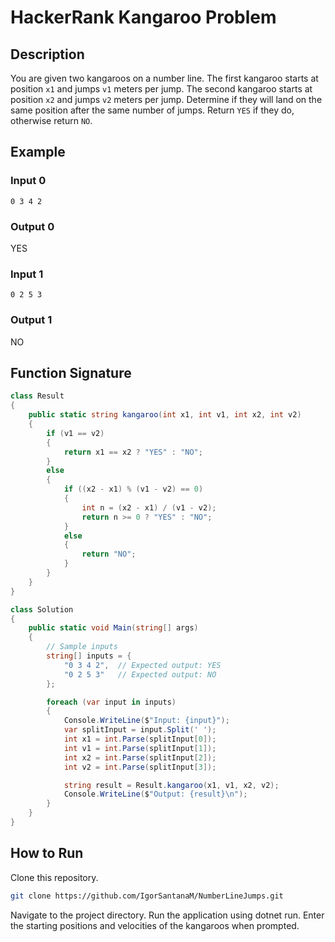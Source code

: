 # HackerRank Kangaroo Problem

## Description

You are given two kangaroos on a number line. The first kangaroo starts at position `x1` and jumps `v1` meters per jump. The second kangaroo starts at position `x2` and jumps `v2` meters per jump. Determine if they will land on the same position after the same number of jumps. Return `YES` if they do, otherwise return `NO`.

## Example

### Input 0
```shell
0 3 4 2
```
### Output 0 
YES

### Input 1
```shell
0 2 5 3
```

### Output 1
NO

## Function Signature

```csharp
class Result
{
    public static string kangaroo(int x1, int v1, int x2, int v2)
    {
        if (v1 == v2)
        {
            return x1 == x2 ? "YES" : "NO";
        }
        else
        {
            if ((x2 - x1) % (v1 - v2) == 0)
            {
                int n = (x2 - x1) / (v1 - v2);
                return n >= 0 ? "YES" : "NO";
            }
            else
            {
                return "NO";
            }
        }
    }
}

class Solution
{
    public static void Main(string[] args)
    {
        // Sample inputs
        string[] inputs = {
            "0 3 4 2",  // Expected output: YES
            "0 2 5 3"   // Expected output: NO
        };

        foreach (var input in inputs)
        {
            Console.WriteLine($"Input: {input}");
            var splitInput = input.Split(' ');
            int x1 = int.Parse(splitInput[0]);
            int v1 = int.Parse(splitInput[1]);
            int x2 = int.Parse(splitInput[2]);
            int v2 = int.Parse(splitInput[3]);

            string result = Result.kangaroo(x1, v1, x2, v2);
            Console.WriteLine($"Output: {result}\n");
        }
    }
}
```
## How to Run
Clone this repository.
```bash
git clone https://github.com/IgorSantanaM/NumberLineJumps.git
```
Navigate to the project directory.
Run the application using dotnet run.
Enter the starting positions and velocities of the kangaroos when prompted.
